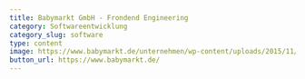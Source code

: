 ```yaml
---
title: Babymarkt GmbH - Frondend Engineering 
category: Softwareentwicklung
category_slug: software
type: content
image: https://www.babymarkt.de/unternehmen/wp-content/uploads/2015/11/Logo_BM_RGB.jpg
button_url: https://www.babymarkt.de/
---
```

